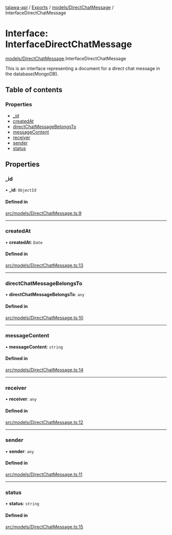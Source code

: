 [talawa-api](../README.md) / [Exports](../modules.md) / [models/DirectChatMessage](../modules/models_DirectChatMessage.md) / InterfaceDirectChatMessage

# Interface: InterfaceDirectChatMessage

[models/DirectChatMessage](../modules/models_DirectChatMessage.md).InterfaceDirectChatMessage

This is an interface representing a document for a direct chat message in the database(MongoDB).

## Table of contents

### Properties

- [\_id](models_DirectChatMessage.InterfaceDirectChatMessage.md#_id)
- [createdAt](models_DirectChatMessage.InterfaceDirectChatMessage.md#createdat)
- [directChatMessageBelongsTo](models_DirectChatMessage.InterfaceDirectChatMessage.md#directchatmessagebelongsto)
- [messageContent](models_DirectChatMessage.InterfaceDirectChatMessage.md#messagecontent)
- [receiver](models_DirectChatMessage.InterfaceDirectChatMessage.md#receiver)
- [sender](models_DirectChatMessage.InterfaceDirectChatMessage.md#sender)
- [status](models_DirectChatMessage.InterfaceDirectChatMessage.md#status)

## Properties

### \_id

• **\_id**: `ObjectId`

#### Defined in

[src/models/DirectChatMessage.ts:9](https://github.com/Veer0x1/talawa-api/blob/4ede423/src/models/DirectChatMessage.ts#L9)

___

### createdAt

• **createdAt**: `Date`

#### Defined in

[src/models/DirectChatMessage.ts:13](https://github.com/Veer0x1/talawa-api/blob/4ede423/src/models/DirectChatMessage.ts#L13)

___

### directChatMessageBelongsTo

• **directChatMessageBelongsTo**: `any`

#### Defined in

[src/models/DirectChatMessage.ts:10](https://github.com/Veer0x1/talawa-api/blob/4ede423/src/models/DirectChatMessage.ts#L10)

___

### messageContent

• **messageContent**: `string`

#### Defined in

[src/models/DirectChatMessage.ts:14](https://github.com/Veer0x1/talawa-api/blob/4ede423/src/models/DirectChatMessage.ts#L14)

___

### receiver

• **receiver**: `any`

#### Defined in

[src/models/DirectChatMessage.ts:12](https://github.com/Veer0x1/talawa-api/blob/4ede423/src/models/DirectChatMessage.ts#L12)

___

### sender

• **sender**: `any`

#### Defined in

[src/models/DirectChatMessage.ts:11](https://github.com/Veer0x1/talawa-api/blob/4ede423/src/models/DirectChatMessage.ts#L11)

___

### status

• **status**: `string`

#### Defined in

[src/models/DirectChatMessage.ts:15](https://github.com/Veer0x1/talawa-api/blob/4ede423/src/models/DirectChatMessage.ts#L15)
